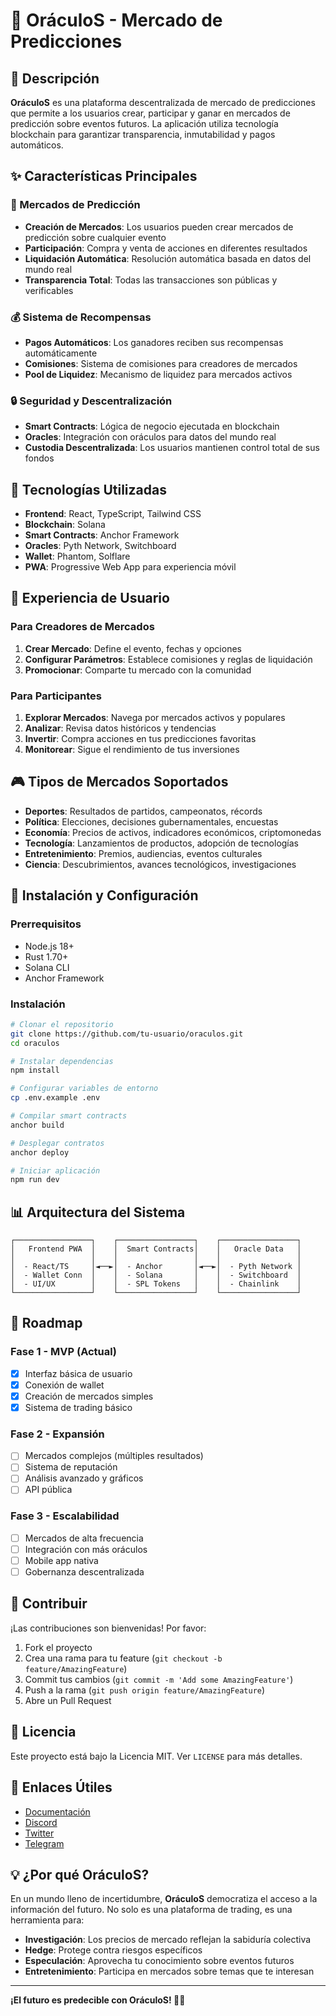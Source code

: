 # 🔮 OráculoS - Mercado de Predicciones

## 📖 Descripción

**OráculoS** es una plataforma descentralizada de mercado de predicciones que permite a los usuarios crear, participar y ganar en mercados de predicción sobre eventos futuros. La aplicación utiliza tecnología blockchain para garantizar transparencia, inmutabilidad y pagos automáticos.

## ✨ Características Principales

### 🎯 Mercados de Predicción
- **Creación de Mercados**: Los usuarios pueden crear mercados de predicción sobre cualquier evento
- **Participación**: Compra y venta de acciones en diferentes resultados
- **Liquidación Automática**: Resolución automática basada en datos del mundo real
- **Transparencia Total**: Todas las transacciones son públicas y verificables

### 💰 Sistema de Recompensas
- **Pagos Automáticos**: Los ganadores reciben sus recompensas automáticamente
- **Comisiones**: Sistema de comisiones para creadores de mercados
- **Pool de Liquidez**: Mecanismo de liquidez para mercados activos

### 🔒 Seguridad y Descentralización
- **Smart Contracts**: Lógica de negocio ejecutada en blockchain
- **Oracles**: Integración con oráculos para datos del mundo real
- **Custodia Descentralizada**: Los usuarios mantienen control total de sus fondos

## 🚀 Tecnologías Utilizadas

- **Frontend**: React, TypeScript, Tailwind CSS
- **Blockchain**: Solana
- **Smart Contracts**: Anchor Framework
- **Oracles**: Pyth Network, Switchboard
- **Wallet**: Phantom, Solflare
- **PWA**: Progressive Web App para experiencia móvil

## 📱 Experiencia de Usuario

### Para Creadores de Mercados
1. **Crear Mercado**: Define el evento, fechas y opciones
2. **Configurar Parámetros**: Establece comisiones y reglas de liquidación
3. **Promocionar**: Comparte tu mercado con la comunidad

### Para Participantes
1. **Explorar Mercados**: Navega por mercados activos y populares
2. **Analizar**: Revisa datos históricos y tendencias
3. **Invertir**: Compra acciones en tus predicciones favoritas
4. **Monitorear**: Sigue el rendimiento de tus inversiones

## 🎮 Tipos de Mercados Soportados

- **Deportes**: Resultados de partidos, campeonatos, récords
- **Política**: Elecciones, decisiones gubernamentales, encuestas
- **Economía**: Precios de activos, indicadores económicos, criptomonedas
- **Tecnología**: Lanzamientos de productos, adopción de tecnologías
- **Entretenimiento**: Premios, audiencias, eventos culturales
- **Ciencia**: Descubrimientos, avances tecnológicos, investigaciones

## 🔧 Instalación y Configuración

### Prerrequisitos
- Node.js 18+
- Rust 1.70+
- Solana CLI
- Anchor Framework

### Instalación
```bash
# Clonar el repositorio
git clone https://github.com/tu-usuario/oraculos.git
cd oraculos

# Instalar dependencias
npm install

# Configurar variables de entorno
cp .env.example .env

# Compilar smart contracts
anchor build

# Desplegar contratos
anchor deploy

# Iniciar aplicación
npm run dev
```

## 📊 Arquitectura del Sistema

```
┌─────────────────┐    ┌─────────────────┐    ┌─────────────────┐
│   Frontend PWA  │    │  Smart Contracts│    │   Oracle Data   │
│                 │    │                 │    │                 │
│  - React/TS     │◄──►│  - Anchor       │◄──►│  - Pyth Network │
│  - Wallet Conn  │    │  - Solana       │    │  - Switchboard  │
│  - UI/UX        │    │  - SPL Tokens   │    │  - Chainlink    │
└─────────────────┘    └─────────────────┘    └─────────────────┘
```

## 🎯 Roadmap

### Fase 1 - MVP (Actual)
- [x] Interfaz básica de usuario
- [x] Conexión de wallet
- [x] Creación de mercados simples
- [x] Sistema de trading básico

### Fase 2 - Expansión
- [ ] Mercados complejos (múltiples resultados)
- [ ] Sistema de reputación
- [ ] Análisis avanzado y gráficos
- [ ] API pública

### Fase 3 - Escalabilidad
- [ ] Mercados de alta frecuencia
- [ ] Integración con más oráculos
- [ ] Mobile app nativa
- [ ] Gobernanza descentralizada

## 🤝 Contribuir

¡Las contribuciones son bienvenidas! Por favor:

1. Fork el proyecto
2. Crea una rama para tu feature (`git checkout -b feature/AmazingFeature`)
3. Commit tus cambios (`git commit -m 'Add some AmazingFeature'`)
4. Push a la rama (`git push origin feature/AmazingFeature`)
5. Abre un Pull Request

## 📄 Licencia

Este proyecto está bajo la Licencia MIT. Ver `LICENSE` para más detalles.

## 🔗 Enlaces Útiles

- [Documentación](https://docs.oraculos.com)
- [Discord](https://discord.gg/oraculos)
- [Twitter](https://twitter.com/oraculos)
- [Telegram](https://t.me/oraculos)

## 💡 ¿Por qué OráculoS?

En un mundo lleno de incertidumbre, **OráculoS** democratiza el acceso a la información del futuro. No solo es una plataforma de trading, es una herramienta para:

- **Investigación**: Los precios de mercado reflejan la sabiduría colectiva
- **Hedge**: Protege contra riesgos específicos
- **Especulación**: Aprovecha tu conocimiento sobre eventos futuros
- **Entretenimiento**: Participa en mercados sobre temas que te interesan

---

**¡El futuro es predecible con OráculoS! 🔮✨**
